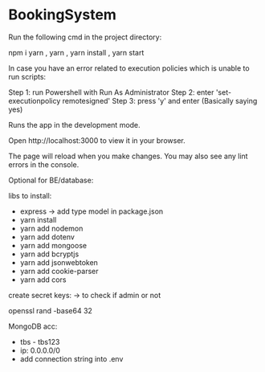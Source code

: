 # BookingSystem

Run the following cmd in the project directory:

  npm i yarn ,
  yarn , 
  yarn install , 
  yarn start

In case you have an error related to execution policies which is unable to run scripts:

  Step 1: run Powershell with Run As Administrator
  Step 2: enter 'set-executionpolicy remotesigned'
  Step 3: press 'y' and enter (Basically saying yes)

Runs the app in the development mode.

Open http://localhost:3000 to view it in your browser.

The page will reload when you make changes.
You may also see any lint errors in the console.

Optional for BE/database:

libs to install:

  - express -> add type model in package.json
  - yarn install
  - yarn add nodemon
  - yarn add dotenv
  - yarn add mongoose
  - yarn add bcryptjs
  - yarn add jsonwebtoken
  - yarn add cookie-parser
  - yarn add cors

  create secret keys: -> to check if admin or not

  openssl rand -base64 32 

  MongoDB acc:

  - tbs - tbs123
  - ip: 0.0.0.0/0
  - add connection string into .env
